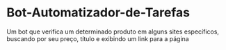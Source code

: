 # Bot-Automatizador-de-Tarefas
Um bot que verifica um determinado produto em alguns sites específicos, buscando por seu preço, título e exibindo um link para a página
